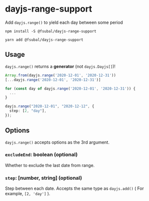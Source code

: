 # dayjs-range-support

Add `dayjs.range()` to yield each day between some period

```
npm install -S @fsubal/dayjs-range-support
```

```
yarn add @fsubal/dayjs-range-support
```

## Usage

`dayjs.range()` returns a **generator** (not `dayjs.Dayjs[]`)!

```ts
Array.from(dayjs.range('2020-12-01', '2020-12-31'))
[...dayjs.range('2020-12-01', '2020-12-31')]

for (const day of dayjs.range('2020-12-01', '2020-12-31')) {
  ...
}
```

```ts
dayjs.range("2020-12-01", "2020-12-12", {
  step: [2, "day"],
});
```

## Options

`dayjs.range()` accepts options as the 3rd argument.

### `excludeEnd`: boolean (optional)

Whether to exclude the last date from range.

### `step`: [number, string] (optional)

Step between each date. Accepts the same type as `dayjs.add()` ( For example, `[2, 'day']` ).
